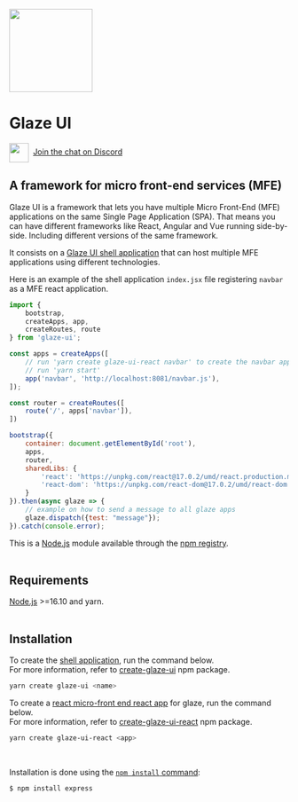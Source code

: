 <img src="https://i.imgur.com/IKLECXW.jpg" width="150"></img>
# Glaze UI

<img src="https://www.freepnglogos.com/uploads/discord-logo-png/discord-logo-logodownload-download-logotipos-1.png" width="35" style="vertical-align:middle" />&nbsp;&nbsp;[Join the chat on Discord](https://discord.gg/hB6ketWMrz)
## A framework for micro front-end services (MFE)

Glaze UI is a framework that lets you have multiple Micro Front-End (MFE) applications  on the same Single Page Application (SPA). That means you can have different frameworks like React, Angular and Vue running side-by-side. Including different versions of the same framework. 

It consists on a [Glaze UI shell application](https://github.com/yoda-libs/create-glaze-ui) that can host multiple MFE applications using different technologies. 

Here is an example of the shell application `index.jsx` file registering `navbar` as a MFE react application.


```js
import { 
    bootstrap, 
    createApps, app, 
    createRoutes, route
} from 'glaze-ui';

const apps = createApps([
    // run 'yarn create glaze-ui-react navbar' to create the navbar app
    // run 'yarn start'
    app('navbar', 'http://localhost:8081/navbar.js'),
]);

const router = createRoutes([
    route('/', apps['navbar']),
])

bootstrap({
    container: document.getElementById('root'),
    apps,
    router,
    sharedLibs: {
        'react': 'https://unpkg.com/react@17.0.2/umd/react.production.min.js',
        'react-dom': 'https://unpkg.com/react-dom@17.0.2/umd/react-dom.production.min.js',
    }
}).then(async glaze => {
    // example on how to send a message to all glaze apps
    glaze.dispatch({test: "message"});
}).catch(console.error);
```

This is a [Node.js](https://nodejs.org/en/) module available through the
[npm registry](https://www.npmjs.com/).
<br/><br/>
## Requirements
[Node.js](https://nodejs.org/en/download/) >=16.10 and yarn.
<br/><br/>
## Installation

To create the [shell application](https://github.com/yoda-libs/create-glaze-ui), run the command below. <br/>For more information, refer to [create-glaze-ui](https://www.npmjs.com/package/create-glaze-ui) npm package.
```bash
yarn create glaze-ui <name>
```

To create a [react micro-front end react app](https://github.com/yoda-libs/create-glaze-ui-react) for glaze, run the command below. <br/>For more information, refer to [create-glaze-ui-react](https://www.npmjs.com/package/create-glaze-ui-react) npm package.
```bash
yarn create glaze-ui-react <app>
```
<br/>

Installation is done using the
[`npm install` command](https://docs.npmjs.com/getting-started/installing-npm-packages-locally):

```bash
$ npm install express
```